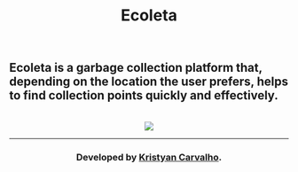 <h1 align="center">Ecoleta</h1>

<br />

<h2>Ecoleta is a garbage collection platform that, depending on the location the user prefers, helps to find collection points quickly and effectively.</h2>

<br />

<div align="center">
  <img src="https://camo.githubusercontent.com/4eacac089b18ceff1193890c7b5eda61e36509b4c8f062db31c0ff51e0234b05/68747470733a2f2f692e696d6775722e636f6d2f473561473678532e706e67"></img>
</div>

<hr />

<h3 align="center">Developed by <a href="https://github.com/kriscrv/">Kristyan Carvalho</a>.</h3>
